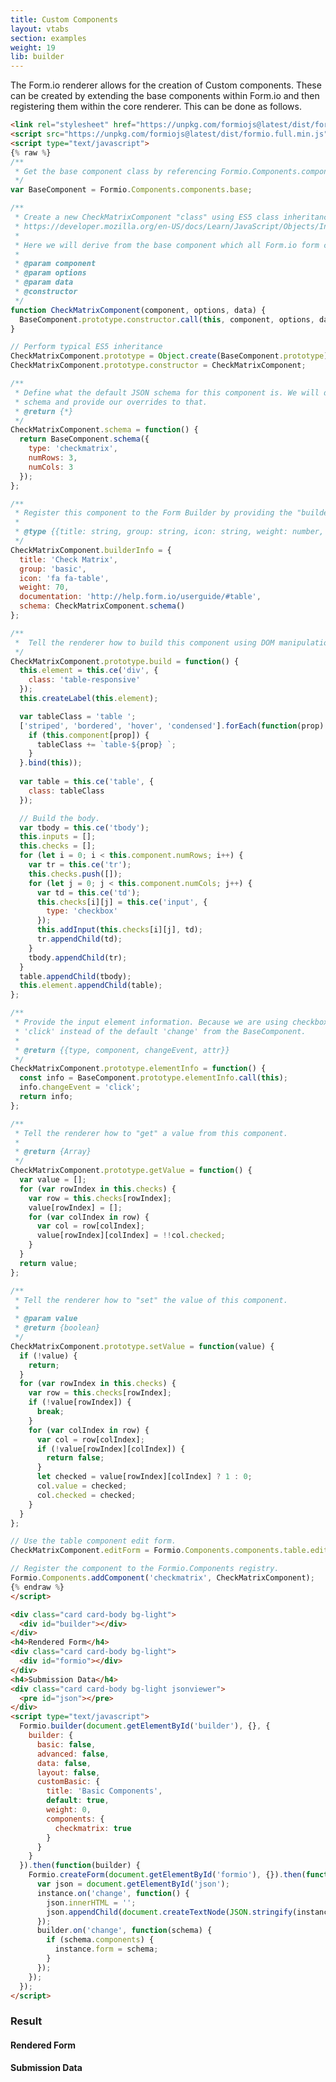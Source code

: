 ```yaml
---
title: Custom Components
layout: vtabs
section: examples
weight: 19
lib: builder
---
```

The Form.io renderer allows for the creation of Custom components. These can be created by extending the base components within Form.io and then registering them within the core renderer. This can be done as follows.

```html
<link rel="stylesheet" href="https://unpkg.com/formiojs@latest/dist/formio.full.min.css">
<script src="https://unpkg.com/formiojs@latest/dist/formio.full.min.js"></script>
<script type="text/javascript">
{% raw %}
/**
 * Get the base component class by referencing Formio.Components.components map.
 */
var BaseComponent = Formio.Components.components.base;

/**
 * Create a new CheckMatrixComponent "class" using ES5 class inheritance notation. 
 * https://developer.mozilla.org/en-US/docs/Learn/JavaScript/Objects/Inheritance
 * 
 * Here we will derive from the base component which all Form.io form components derive from.
 *
 * @param component
 * @param options
 * @param data
 * @constructor
 */
function CheckMatrixComponent(component, options, data) {
  BaseComponent.prototype.constructor.call(this, component, options, data);
}

// Perform typical ES5 inheritance
CheckMatrixComponent.prototype = Object.create(BaseComponent.prototype);
CheckMatrixComponent.prototype.constructor = CheckMatrixComponent;

/**
 * Define what the default JSON schema for this component is. We will derive from the BaseComponent
 * schema and provide our overrides to that.
 * @return {*}
 */
CheckMatrixComponent.schema = function() {
  return BaseComponent.schema({
    type: 'checkmatrix',
    numRows: 3,
    numCols: 3
  });
};

/**
 * Register this component to the Form Builder by providing the "builderInfo" object.
 * 
 * @type {{title: string, group: string, icon: string, weight: number, documentation: string, schema: *}}
 */
CheckMatrixComponent.builderInfo = {
  title: 'Check Matrix',
  group: 'basic',
  icon: 'fa fa-table',
  weight: 70,
  documentation: 'http://help.form.io/userguide/#table',
  schema: CheckMatrixComponent.schema()
};

/**
 *  Tell the renderer how to build this component using DOM manipulation. 
 */
CheckMatrixComponent.prototype.build = function() {
  this.element = this.ce('div', {
    class: 'table-responsive'
  });
  this.createLabel(this.element);

  var tableClass = 'table ';
  ['striped', 'bordered', 'hover', 'condensed'].forEach(function(prop) {
    if (this.component[prop]) {
      tableClass += `table-${prop} `;
    }
  }.bind(this));
  
  var table = this.ce('table', {
    class: tableClass
  });

  // Build the body.
  var tbody = this.ce('tbody');
  this.inputs = [];
  this.checks = [];
  for (let i = 0; i < this.component.numRows; i++) {
    var tr = this.ce('tr');
    this.checks.push([]);
    for (let j = 0; j < this.component.numCols; j++) {
      var td = this.ce('td');
      this.checks[i][j] = this.ce('input', {
        type: 'checkbox'
      });
      this.addInput(this.checks[i][j], td);
      tr.appendChild(td);
    }
    tbody.appendChild(tr);
  }
  table.appendChild(tbody);
  this.element.appendChild(table);
};

/**
 * Provide the input element information. Because we are using checkboxes, the change event needs to be 
 * 'click' instead of the default 'change' from the BaseComponent.
 * 
 * @return {{type, component, changeEvent, attr}}
 */
CheckMatrixComponent.prototype.elementInfo = function() {
  const info = BaseComponent.prototype.elementInfo.call(this);
  info.changeEvent = 'click';
  return info;
};

/**
 * Tell the renderer how to "get" a value from this component.
 * 
 * @return {Array}
 */
CheckMatrixComponent.prototype.getValue = function() {
  var value = [];
  for (var rowIndex in this.checks) {
    var row = this.checks[rowIndex];
    value[rowIndex] = [];
    for (var colIndex in row) {
      var col = row[colIndex];
      value[rowIndex][colIndex] = !!col.checked;
    }
  }
  return value;
};

/**
 * Tell the renderer how to "set" the value of this component.
 * 
 * @param value
 * @return {boolean}
 */
CheckMatrixComponent.prototype.setValue = function(value) {
  if (!value) {
    return;
  }
  for (var rowIndex in this.checks) {
    var row = this.checks[rowIndex];
    if (!value[rowIndex]) {
      break;
    }
    for (var colIndex in row) {
      var col = row[colIndex];
      if (!value[rowIndex][colIndex]) {
        return false;
      }
      let checked = value[rowIndex][colIndex] ? 1 : 0;
      col.value = checked;
      col.checked = checked;
    }
  }
};

// Use the table component edit form.
CheckMatrixComponent.editForm = Formio.Components.components.table.editForm;

// Register the component to the Formio.Components registry.
Formio.Components.addComponent('checkmatrix', CheckMatrixComponent);
{% endraw %}
</script>
```

```html
<div class="card card-body bg-light">
  <div id="builder"></div>
</div>
<h4>Rendered Form</h4>
<div class="card card-body bg-light">
  <div id="formio"></div>
</div>
<h4>Submission Data</h4>
<div class="card card-body bg-light jsonviewer">
  <pre id="json"></pre>
</div>
<script type="text/javascript">
  Formio.builder(document.getElementById('builder'), {}, {
    builder: {
      basic: false,
      advanced: false,
      data: false,
      layout: false,
      customBasic: {
        title: 'Basic Components',
        default: true,
        weight: 0,
        components: {
          checkmatrix: true
        }
      }
    }
  }).then(function(builder) {
    Formio.createForm(document.getElementById('formio'), {}).then(function(instance) {
      var json = document.getElementById('json');
      instance.on('change', function() {
        json.innerHTML = '';
        json.appendChild(document.createTextNode(JSON.stringify(instance.submission, null, 4)));
      });
      builder.on('change', function(schema) {
        if (schema.components) {
          instance.form = schema;
        }
      });
    });
  });
</script>
```

<h3>Result</h3>
<script type="text/javascript">
var BaseComponent = Formio.Components.components.base;

function CheckMatrixComponent(component, options, data) {
  BaseComponent.prototype.constructor.call(this, component, options, data);
}

CheckMatrixComponent.prototype = Object.create(BaseComponent.prototype);
CheckMatrixComponent.prototype.constructor = CheckMatrixComponent;

CheckMatrixComponent.schema = function() {
  return BaseComponent.schema({
    type: 'checkmatrix',
    input: true,
    persistent: true
  });
};

CheckMatrixComponent.builderInfo = {
  title: 'Check Matrix',
  group: 'basic',
  icon: 'fa fa-table',
  weight: 70,
  documentation: 'http://help.form.io/userguide/#table',
  schema: CheckMatrixComponent.schema()
};

CheckMatrixComponent.prototype.build = function() {
  this.element = this.ce('div', {
    class: 'table-responsive'
  });
  this.createLabel(this.element);

  var tableClass = 'table ';
  ['striped', 'bordered', 'hover', 'condensed'].forEach(function(prop) {
    if (this.component[prop]) {
      tableClass += `table-${prop} `;
    }
  }.bind(this));
  
  var table = this.ce('table', {
    class: tableClass
  });

  // Build the body.
  var tbody = this.ce('tbody');
  this.inputs = [];
  this.checks = [];
  for (let i = 0; i < this.component.numRows; i++) {
    var tr = this.ce('tr');
    this.checks.push([]);
    for (let j = 0; j < this.component.numCols; j++) {
      var td = this.ce('td');
      this.checks[i][j] = this.ce('input', {
        type: 'checkbox'
      });
      this.addInput(this.checks[i][j], td);
      tr.appendChild(td);
    }
    tbody.appendChild(tr);
  }
  table.appendChild(tbody);
  this.element.appendChild(table);
};

CheckMatrixComponent.prototype.elementInfo = function() {
  const info = BaseComponent.prototype.elementInfo.call(this);
  info.changeEvent = 'click';
  return info;
};

CheckMatrixComponent.prototype.getValue = function() {
  var value = [];
  for (var rowIndex in this.checks) {
    var row = this.checks[rowIndex];
    value[rowIndex] = [];
    for (var colIndex in row) {
      var col = row[colIndex];
      value[rowIndex][colIndex] = !!col.checked;
    }
  }
  return value;
};

CheckMatrixComponent.prototype.setValue = function(value) {
  if (!value) {
    return;
  }
  for (var rowIndex in this.checks) {
    var row = this.checks[rowIndex];
    if (!value[rowIndex]) {
      break;
    }
    for (var colIndex in row) {
      var col = row[colIndex];
      if (!value[rowIndex][colIndex]) {
        return false;
      }
      let checked = value[rowIndex][colIndex] ? 1 : 0;
      col.value = checked;
      col.checked = checked;
    }
  }
};

// Use the table component edit form.
CheckMatrixComponent.editForm = Formio.Components.components.table.editForm;
Formio.Components.addComponent('checkmatrix', CheckMatrixComponent);
</script>
<div class="card card-body bg-light">
<div id="builder"></div>
<script type="text/javascript">
Formio.builder(document.getElementById('builder'), {}, {
  builder: {
    basic: false,
    advanced: false,
    data: false,
    layout: false,
    customBasic: {
      title: 'Basic Components',
      default: true,
      weight: 0,
      components: {
        checkmatrix: true
      }
    }
  }
}).then(function(builder) {
  Formio.createForm(document.getElementById('formio'), {}).then(function(instance) {
    var json = document.getElementById('json');
    instance.on('change', function() {
      json.innerHTML = '';
      json.appendChild(document.createTextNode(JSON.stringify(instance.submission, null, 4)));
    });
    builder.on('change', function(schema) {
      if (schema.components) {
        instance.form = schema;
      }
    });
  });
});
</script>
</div>
<h4>Rendered Form</h4>
<div class="card card-body bg-light">
  <div id="formio"></div>
</div>
<h4>Submission Data</h4>
<div class="card card-body bg-light jsonviewer">
  <pre id="json"></pre>
</div>
